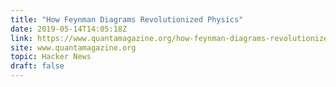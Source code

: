 ```yaml
---
title: "How Feynman Diagrams Revolutionized Physics"
date: 2019-05-14T14:05:18Z
link: https://www.quantamagazine.org/how-feynman-diagrams-revolutionized-physics-20190514/?utm_medium=RSS&utm_source=hune
site: www.quantamagazine.org
topic: Hacker News
draft: false
---
```

